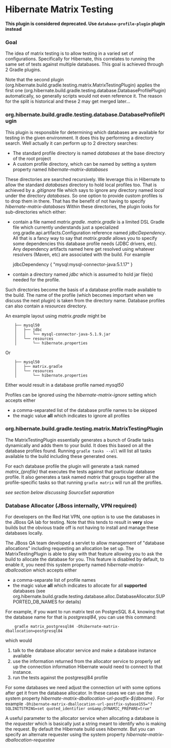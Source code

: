 # Hibernate Matrix Testing


**This plugin is considered deprecated.  Use `database-profile-plugin` plugin instead**


### Goal

The idea of matrix testing is to allow testing in a varied set of configurations.  Specifically for Hibernate, this
correlates to running the same set of tests against multiple databases.
This goal is achieved through 2 Gradle plugins.

Note that the second plugin (org.hibernate.build.gradle.testing.matrix.MatrixTestingPlugin) applies the first
one (org.hibernate.build.gradle.testing.database.DatabaseProfilePlugin) automatically, so generally scripts would
not even reference it.  The reason for the split is historical and these 2 may get merged later...


### org.hibernate.build.gradle.testing.database.DatabaseProfilePlugin

This plugin is responsible for determining which databases are available for testing in the given environment.  It
does this by performing a directory search.  Well actually it can perform up to 2 directory searches:

*    The standard profile directory is named _databases_ at the base directory of the root project
*    A custom profile directory, which can be named by setting a system property named _hibernate-matrix-databases_

These directories are searched recursively.  We leverage this in Hibernate to allow the standard _databases_ directory
to hold local profiles too.  That is achieved by a _.gitignore_ file which says to ignore any directory named
_local_ under the directory _databases_.  So one option to provide custom profiles is to drop them in there.  That
has the benefit of not having to specify _hibernate-matrix-databases_
Within these directories, the plugin looks for sub-directories which either:

*    contain a file named _matrix.gradle_.  _matrix.gradle_ is a limited DSL Gradle file which currently understands
     just a specialized org.gradle.api.artifacts.Configuration reference named _jdbcDependency_.  All that is a fancy
     way to say that _matrix.gradle_ allows you to specify some dependencies this database profile needs (JDBC drivers,
     etc).  Any dependency artifacts named here get resolved using whatever resolvers (Maven, etc) are associated with
     the build.  For example

        jdbcDependency {
            "mysql:mysql-connector-java:5.1.17"
        }
*    contain a directory named _jdbc_ which is assumed to hold jar file(s) needed for the profile.

Such directories become the basis of a database profile made available to the build.  The name of the profile
(which becomes important when we discuss the next plugin) is taken from the directory name.  Database profiles can
also contain a _resources_ directory.

An example layout using _matrix.gradle_ might be

        ├── mysql50
        │   ├── jdbc
        │   │   └── mysql-connector-java-5.1.9.jar
        │   └── resources
        │       └── hibernate.properties

Or

        ├── mysql50
        │   ├── matrix.gradle
        │   └── resources
        │       └── hibernate.properties


Either would result in a database profile named _mysql50_

Profiles can be ignored using the *hibernate-matrix-ignore* setting which accepts either

*   a comma-separated list of the database profile names to be skipped
*   the magic value **all** which indicates to ignore all profiles


### org.hibernate.build.gradle.testing.matrix.MatrixTestingPlugin

The MatrixTestingPlugin essentially generates a bunch of Gradle tasks dynamically and adds them to your build.  It does
this based on all the database profiles found.  Running `gradle tasks --all` will list all tasks available to the build
including these generated ones.

For each database profile the plugin will generate a task named *matrix_{profile}* that executes the tests against
that particular database profile.  It also generates a task named *matrix* that groups together all the
profile-specific tasks so that running `gradle matrix` will run all the profiles.

*see section below discussing SourceSet separation*


### Database Allocator (JBoss internally, VPN required)

For developers on the Red Hat VPN, one option is to use the databases in the JBoss QA lab for testing.  Note that
this tends to result in **very** slow builds but the obvious trade off is not having to install and manage these
databases locally.

The JBoss QA team developed a servlet to allow management of "database allocations" including requesting an
allocation be set up.  The MatrixTestingPlugin is able to play with that feature allowing you to ask the build
to allocate the database for you.  This feature is disabled by default, to enable it, you need this system property
named _hibernate-matrix-dballcoation_ which accepts either

*   a comma-separate list of profile names
*   the magic value **all** which indicates to allocate for all **supported** databases (see
    org.hibernate.build.gradle.testing.database.alloc.DatabaseAllocator.SUPPORTED_DB_NAMES for details)

For example, if you want to run matrix test on PostgreSQL 8.4, knowing that the database name for that is
_postgresql84_, you can use this command:

        gradle matrix_postgresql84 -Dhibernate-matrix-dballocation=postgresql84

which would

1.  talk to the database allocator service and make a database instance available
2.  use the information returned from the allocator service to properly set up the connection information
    Hibernate would need to connect to that instance.
3.  run the tests against the postgresql84 profile

For some databases we need adjust the connection url with some options after get it from the database allocator.  In
these cases we can use the system property _hibernate-matrix-dballocation-url-postfix-${dbname}_.  For example
    `-Dhibernate-matrix-dballocation-url-postfix-sybase155="?SQLINITSTRING=set quoted_identifier on&amp;DYNAMIC_PREPARE=true"`

A useful parameter to the allocator service when allocating a database is the _requester_ which is basically just a
string meant to identify who is making the request.  By default the Hibernate build uses _hibernate_.  But you can
specify an alternate requester using the system property _hibernate-matrix-dballocation-requestee_

